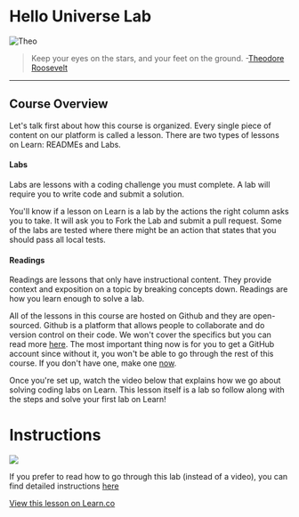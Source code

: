 # Hello Universe Lab

![Theo](http://i.imgur.com/ZNL73LF.jpg)  

> Keep your eyes on the stars, and your feet on the ground. -[Theodore Roosevelt](https://en.wikipedia.org/wiki/Theodore_Roosevelt)

---

## Course Overview 

Let's talk first about how this course is organized. Every single piece of content on our platform is called a lesson. There are two types of lessons on Learn: READMEs and Labs.

#### Labs

Labs are lessons with a coding challenge you must complete. A lab will require you to write code and submit a solution.

You'll know if a lesson on Learn is a lab by the actions the right column asks you to take. It will ask you to Fork the Lab and submit a pull request. Some of the labs are tested where there might be an action that states that you should pass all local tests.


#### Readings

Readings are lessons that only have instructional content. They provide context and exposition on a topic by breaking concepts down. Readings are how you learn enough to solve a lab.

All of the lessons in this course are hosted on Github and they are open-sourced. Github is a platform that allows people to collaborate and do version control on their code. We won't cover the specifics but you can read more [here](https://guides.github.com/activities/hello-world/). The most important thing now is for you to get a GitHub account since without it, you won't be able to go through the rest of this course.  If you don't have one, make one [now](github.com). 

Once you're set up, watch the video below that explains how we go about solving coding labs on Learn. This lesson itself is a lab so follow along with the steps and solve your first lab on Learn!

# Instructions

[![](http://img.youtube.com/vi/TJ2QLLy4pH0/0.jpg)](https://www.youtube.com/watch?v=TJ2QLLy4pH0 "Intro")

If you prefer to read how to go through this lab (instead of a video), you can find detailed instructions [here](https://github.com/learn-co-curriculum/swift-HelloToTheUniverse-lab/blob/master/Detail.md)


<a href='https://learn.co/lessons/HelloToTheUniverse' data-visibility='hidden'>View this lesson on Learn.co</a>
